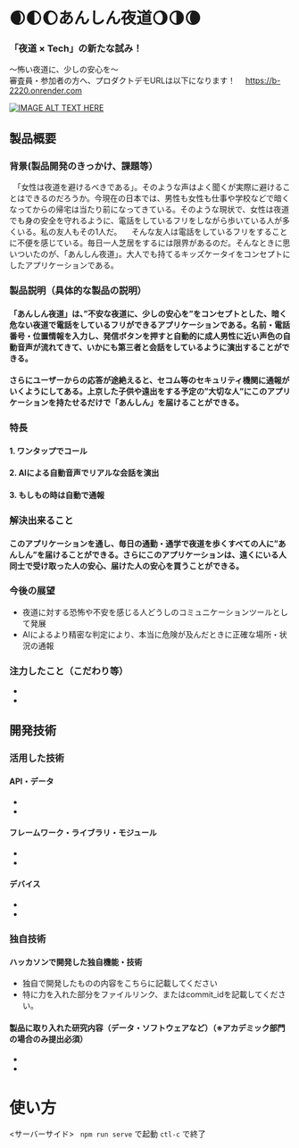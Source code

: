 # 🌒🌓🌔あんしん夜道🌖🌗🌘

### 「夜道 × Tech」の新たな試み！
〜怖い夜道に、少しの安心を〜
<br>
審査員・参加者の方へ、プロダクトデモURLは以下になります！　
https://b-2220.onrender.com

[![IMAGE ALT TEXT HERE](https://jphacks.com/wp-content/uploads/2022/08/JPHACKS2022_ogp.jpg)](https://www.youtube.com/watch?v=LUPQFB4QyVo)

## 製品概要
### 背景(製品開発のきっかけ、課題等）
　「女性は夜道を避けるべきである」。そのような声はよく聞くが実際に避けることはできるのだろうか。今現在の日本では、男性も女性も仕事や学校などで暗くなってからの帰宅は当たり前になってきている。そのような現状で、女性は夜道でも身の安全を守れるように、電話をしているフリをしながら歩いている人が多くいる。私の友人もその1人だ。
　そんな友人は電話をしているフリをすることに不便を感じている。毎日一人芝居をするには限界があるのだ。そんなときに思いついたのが、「あんしん夜道」。大人でも持てるキッズケータイをコンセプトにしたアプリケーションである。
### 製品説明（具体的な製品の説明）
#### 「あんしん夜道」は、”不安な夜道に、少しの安心を”をコンセプトとした、暗く危ない夜道で電話をしているフリができるアプリケーションである。名前・電話番号・位置情報を入力し、発信ボタンを押すと自動的に成人男性に近い声色の自動音声が流れてきて、いかにも第三者と会話をしているように演出することができる。
#### さらにユーザーからの応答が途絶えると、セコム等のセキュリティ機関に通報がいくようにしてある。上京した子供や遠出をする予定の”大切な人”にこのアプリケーションを持たせるだけで「あんしん」を届けることができる。
### 特長
#### 1. ワンタップでコール
#### 2. AIによる自動音声でリアルな会話を演出
#### 3. もしもの時は自動で通報

### 解決出来ること
#### このアプリケーションを通し、毎日の通勤・通学で夜道を歩くすべての人に”あんしん”を届けることができる。さらにこのアプリケーションは、遠くにいる人同士で受け取った人の安心、届けた人の安心を買うことができる。
### 今後の展望
* 夜道に対する恐怖や不安を感じる人どうしのコミュニケーションツールとして発展
* AIによるより精密な判定により、本当に危険が及んだときに正確な場所・状況の通報
### 注力したこと（こだわり等）
* 
* 

## 開発技術
### 活用した技術
#### API・データ
* 
* 

#### フレームワーク・ライブラリ・モジュール
* 
* 

#### デバイス
* 
* 

### 独自技術
#### ハッカソンで開発した独自機能・技術
* 独自で開発したものの内容をこちらに記載してください
* 特に力を入れた部分をファイルリンク、またはcommit_idを記載してください。

#### 製品に取り入れた研究内容（データ・ソフトウェアなど）（※アカデミック部門の場合のみ提出必須）
* 
* 


# 使い方
<サーバーサイド>
` npm run serve` で起動 `ctl-c` で終了
